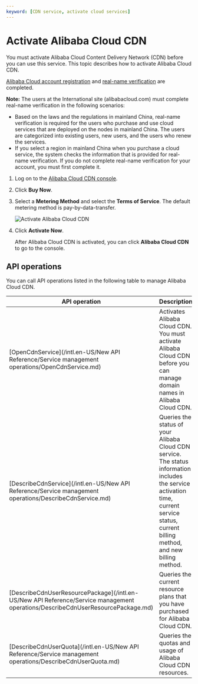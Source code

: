 ```yaml
---
keyword: [CDN service, activate cloud services]
---
```


# Activate Alibaba Cloud CDN

You must activate Alibaba Cloud Content Delivery Network \(CDN\) before you can use this service. This topic describes how to activate Alibaba Cloud CDN.

[Alibaba Cloud account registration](https://account.alibabacloud.com/register/intl_register.htm) and [real-name verification](https://account-intl.console.aliyun.com/#/intlAuth) are completed.

**Note:** The users at the International site \(alibabacloud.com\) must complete real-name verification in the following scenarios:

-   Based on the laws and the regulations in mainland China, real-name verification is required for the users who purchase and use cloud services that are deployed on the nodes in mainland China. The users are categorized into existing users, new users, and the users who renew the services.
-   If you select a region in mainland China when you purchase a cloud service, the system checks the information that is provided for real-name verification. If you do not complete real-name verification for your account, you must first complete it.

1.  Log on to the [Alibaba Cloud CDN console](https://www.alibabacloud.com/en/product/cdn).

2.  Click **Buy Now**.

3.  Select a **Metering Method** and select the **Terms of Service**. The default metering method is pay-by-data-transfer.

    ![Activate Alibaba Cloud CDN](https://static-aliyun-doc.oss-accelerate.aliyuncs.com/assets/img/en-US/0209297061/p162155.png)

4.  Click **Activate Now**.

    After Alibaba Cloud CDN is activated, you can click **Alibaba Cloud CDN** to go to the console.


## API operations

You can call API operations listed in the following table to manage Alibaba Cloud CDN.

|API operation|Description|
|-------------|-----------|
|[OpenCdnService](/intl.en-US/New API Reference/Service management operations/OpenCdnService.md)|Activates Alibaba Cloud CDN. You must activate Alibaba Cloud CDN before you can manage domain names in Alibaba Cloud CDN.|
|[DescribeCdnService](/intl.en-US/New API Reference/Service management operations/DescribeCdnService.md)|Queries the status of your Alibaba Cloud CDN service. The status information includes the service activation time, current service status, current billing method, and new billing method.|
|[DescribeCdnUserResourcePackage](/intl.en-US/New API Reference/Service management operations/DescribeCdnUserResourcePackage.md)|Queries the current resource plans that you have purchased for Alibaba Cloud CDN.|
|[DescribeCdnUserQuota](/intl.en-US/New API Reference/Service management operations/DescribeCdnUserQuota.md)|Queries the quotas and usage of Alibaba Cloud CDN resources.|

